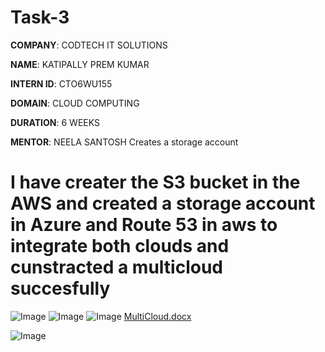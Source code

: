 # Task-3

**COMPANY**: CODTECH IT SOLUTIONS

**NAME**: KATIPALLY PREM KUMAR

**INTERN ID**: CTO6WU155

**DOMAIN**: CLOUD COMPUTING

**DURATION**: 6 WEEKS

**MENTOR**: NEELA SANTOSH
Creates a storage account 
# I have creater the S3 bucket in the AWS and created a storage account in Azure and Route 53 in aws to integrate both clouds and cunstracted a multicloud succesfully 

![Image](https://github.com/user-attachments/assets/96701f5d-7c94-4034-aa08-22f80bcbae8f)
![Image](https://github.com/user-attachments/assets/0922b5e1-0d28-48b4-82fa-087865128648)
![Image](https://github.com/user-attachments/assets/8e18271d-5cf4-4f10-b509-a7a7a5a6158e)
[MultiCloud.docx](https://github.com/user-attachments/files/19197361/MultiCloud.docx)

![Image](https://github.com/user-attachments/assets/823efe1c-2ac3-4f10-bf53-9831f4f01e4a)
